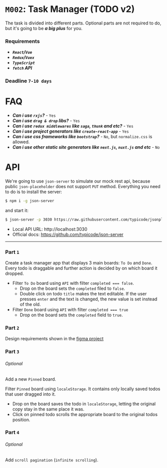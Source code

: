 # `M002`: Task Manager (TODO v2)
The task is divided into different parts. Optional parts are not required
to do, but it's going to be ***a big plus*** for you.

### Requirements
+ ***`React`/`Vue`***
+ ***`Redux`/`Vuex`***
+ ***`TypeScript`***
+ ***`fetch` API***

### Deadline `7-10 days`

# FAQ
+ ***Can i use `rxjs`?*** - `Yes`
+ ***Can i use `drag & drop` libs?*** - `Yes`
+ ***Can i use `redux middlewares` like `saga`, `thunk` and etc?*** - `Yes`
+ ***Can i use project generators like `create-react-app`*** - `Yes`
+ ***Can i use css frameworks like `bootstrap`?*** - `No`, but `normalize.css` is allowed.
+ ***Can i use other static site generators like `next.js`, `nuxt.js` and etc*** - `No`

# API
We're going to use `json-server` to simulate our mock rest api, because
public `json-placeholder` does not support `PUT` method.
Everything you need to do is to install the server:
```bash
$ npm i -g json-server
```
and start it:
```bash
$ json-server -p 3030 https://raw.githubusercontent.com/typicode/jsonplaceholder/master/data.json
```

+ Local API URL: http://localhost:3030
+ Official docs: https://github.com/typicode/json-server

---

### Part `1`
Create a task manager app that displays 3 main boards: `To Do` and `Done`.
Every todo is draggable and further action is decided by on which board it dropped.

+ Filter `To Do` board using `API` with filter `completed === false`.
  - Drop on the board sets the `completed` filed to `false`.
  - Double click on todo `title` makes the text editable. If the user presses `enter`
    and the text is changed, the new value is set instead of the old.
+ Filter `Done` board using `API` with filter `completed === true`
  - Drop on the board sets the `completed` field to `true`.

### Part `2`
Design requirements shown in the [figma project](https://www.figma.com/file/ZmX8H1qMc8k5fivTHty6dH/Azimutlabs-Front-Developer-Tasks?node-id=56%3A11)

### Part `3`
###### Optional

Add a new `Pinned` board.

Filter `Pinned` board using `localeStorage`. It contains only locally saved
todos that user dragged into it.
  - Drop on the board saves the todo in `localeStorage`, letting the original copy
    stay in the same place it was.
  - Click on pinned todo scrolls the appropriate board to the original todos position.

### Part `4`
###### Optional

Add `scroll pagination` (`infinite scrolling`).
